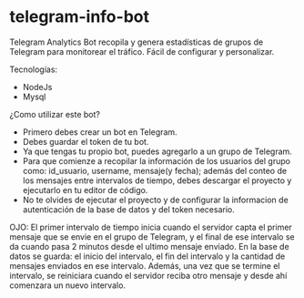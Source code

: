 # telegram-info-bot
Telegram Analytics Bot recopila y genera estadísticas de grupos de Telegram para monitorear el tráfico. Fácil de configurar y personalizar.

Tecnologías: 
- NodeJs
- Mysql

¿Como utilizar este bot?
- Primero debes crear un bot en Telegram.
- Debes guardar el token de tu bot.
- Ya que tengas tu propio bot, puedes agregarlo a un grupo de Telegram.
- Para que comienze a recopilar la información de los usuarios del grupo como: id_usuario, username, mensaje(y fecha); además del conteo de los mensajes entre intervalos de tiempo, debes descargar el proyecto y ejecutarlo en tu editor de código.
- No te olvides de ejecutar el proyecto y de configurar la informacion de autenticación de la base de datos y del token necesario. 

OJO: El primer intervalo de tiempo inicia cuando el servidor capta el primer mensaje que se envie en el grupo de Telegram, y el final de ese intervalo se da cuando pasa 2 minutos desde el ultimo mensaje enviado. En la base de datos se guarda: el inicio del intervalo, el fin del intervalo y la cantidad de mensajes enviados en ese intervalo. Además, una vez que se termine el intervalo, se reiniciara cuando el servidor reciba otro mensaje y desde ahí comenzara un nuevo intervalo.
